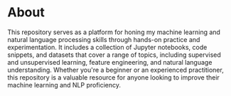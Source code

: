 # About
This repository serves as a platform for honing my machine learning and natural language processing skills through hands-on practice and experimentation. It includes a collection of Jupyter notebooks, code snippets, and datasets that cover a range of topics, including supervised and unsupervised learning, feature engineering, and natural language understanding. Whether you're a beginner or an experienced practitioner, this repository is a valuable resource for anyone looking to improve their machine learning and NLP proficiency.
